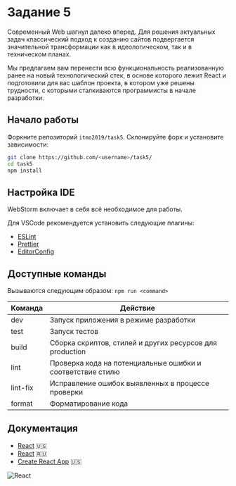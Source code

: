 # Задание 5

Современный Web шагнул далеко вперед. Для решения актуальных задач классический подход к созданию сайтов подвергается значительной трансформации как в идеологическом, так и в техническом планах.

Мы предлагаем вам перенести всю функциональность реализованную ранее на новый технологический стек, в основе которого лежит React и подготовили для вас шаблон проекта, в котором уже решены трудности, с которыми сталкиваются программисты в начале разработки.

## Начало работы

Форкните репозиторий `itmo2019/task5`.
Склонируйте форк и установите зависимости:

```bash
git clone https://github.com/<username>/task5/
cd task5
npm install
```

## Настройка IDE

WebStorm включает в себя всё необходимое для работы.

Для VSCode рекомендуется установить следующие плагины:

- [ESLint](https://marketplace.visualstudio.com/items?itemName=dbaeumer.vscode-eslint)
- [Prettier](https://marketplace.visualstudio.com/items?itemName=esbenp.prettier-vscode)
- [EditorConfig](https://marketplace.visualstudio.com/items?itemName=EditorConfig.EditorConfig)

## Доступные команды

Вызываются следующим образом: `npm run <command>`

| Команда  | Действие                                                   |
| -------- | ---------------------------------------------------------- |
| dev      | Запуск приложения в режиме разработки                      |
| test     | Запуск тестов                                              |
| build    | Сборка скриптов, стилей и других ресурсов для production   |
| lint     | Проверка кода на потенциальные ошибки и соответствие стилю |
| lint-fix | Исправление ошибок выявленных в процессе проверки          |
| format   | Форматирование кода                                        |

## Документация

- [React](https://reactjs.org) 🇺🇸
- [React](https://ru.reactjs.org) 🇷🇺
- [Create React App](https://facebook.github.io/create-react-app/docs/getting-started) 🇺🇸

![React](https://raw.githubusercontent.com/evgenymarkov/public-images/master/react-logo.png)
